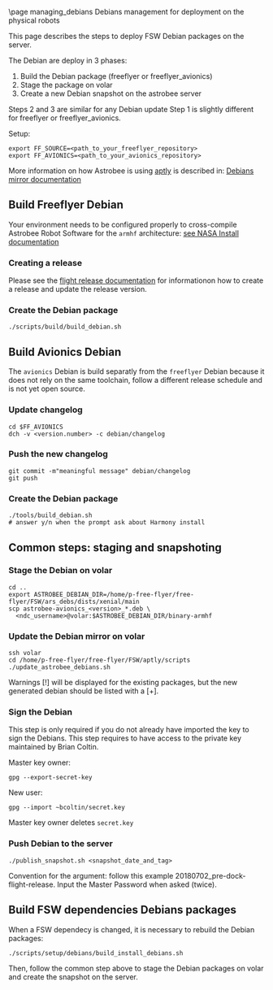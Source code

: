 \page managing_debians Debians management for deployment on the physical robots

This page describes the steps to deploy FSW Debian packages on the server.

The Debian are deploy in 3 phases:
  1. Build the Debian package (freeflyer or freeflyer_avionics)
  2. Stage the package on volar
  3. Create a new Debian snapshot on the astrobee server

Steps 2 and 3 are similar for any Debian update
Step 1 is slightly different for freeflyer or freeflyer_avionics.

Setup:

    export FF_SOURCE=<path_to_your_freeflyer_repository>
    export FF_AVIONICS=<path_to_your_avionics_repository>

More information on how Astrobee is using
[aptly](https://www.aptly.info/doc/overview/) is described in:
[Debians mirror documentation](../scripts/setup/Debians/mirror/README.md)


## Build Freeflyer Debian

Your environment needs to be configured properly to cross-compile Astrobee
Robot Software for the `armhf` architecture:
[see NASA Install documentation](../NASA_INSTALL.md)

### Creating a release

Please see the [flight release documentation](flight_release.md) for informationon how to create a release and update the release version.

### Create the Debian package

    ./scripts/build/build_debian.sh

## Build Avionics Debian

The `avionics` Debian is build separatly from the `freeflyer` Debian because it
does not rely on the same toolchain, follow a different release schedule and is
not yet open source.

### Update changelog

    cd $FF_AVIONICS
    dch -v <version.number> -c debian/changelog

### Push the new changelog

    git commit -m"meaningful message" debian/changelog
    git push

### Create the Debian package

    ./tools/build_debian.sh
    # answer y/n when the prompt ask about Harmony install

## Common steps: staging and snapshoting

### Stage the Debian on volar

    cd ..
    export ASTROBEE_DEBIAN_DIR=/home/p-free-flyer/free-flyer/FSW/ars_debs/dists/xenial/main
    scp astrobee-avionics_<version>_*.deb \
      <ndc_username>@volar:$ASTROBEE_DEBIAN_DIR/binary-armhf


### Update the Debian mirror on volar

    ssh volar
    cd /home/p-free-flyer/free-flyer/FSW/aptly/scripts
    ./update_astrobee_debians.sh

Warnings [!] will be displayed for the existing packages, but the new generated
debian should be listed with a [+].

### Sign the Debian

This step is only required if you do not already have imported the key
to sign the Debians.
This step requires to have access to the private key maintained by Brian Coltin.

Master key owner:

    gpg --export-secret-key

New user:

    gpg --import ~bcoltin/secret.key


Master key owner deletes `secret.key`

### Push Debian to the server

    ./publish_snapshot.sh <snapshot_date_and_tag>

Convention for the argument: follow this example 20180702_pre-dock-flight-release.
Input the Master Password when asked (twice).


## Build FSW dependencies Debians packages

When a FSW dependecy is changed, it is necessary to rebuild the Debian packages:

    ./scripts/setup/debians/build_install_debians.sh

Then, follow the common step above to stage the Debian packages on volar and
create the snapshot on the server.
